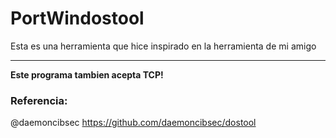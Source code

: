 # PortWindostool
Esta es una herramienta que hice inspirado en la herramienta de mi amigo
<hr>
<p><b>Este programa tambien acepta TCP!</b></p>

<h3><b>Referencia:</b></h3>

@daemoncibsec 
https://github.com/daemoncibsec/dostool

